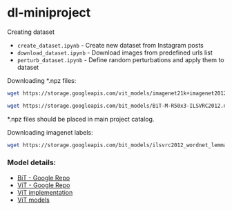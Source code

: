 # dl-miniproject

Creating dataset

- `create_dataset.ipynb` - Create new dataset from Instagram posts
- `download_dataset.ipynb` - Download images from predefined urls list
- `perturb_dataset.ipynb` - Define random perturbations and apply them to dataset

Downloading *.npz files:

``` bash
wget https://storage.googleapis.com/vit_models/imagenet21k+imagenet2012/ViT-B_16.npz

wget https://storage.googleapis.com/bit_models/BiT-M-R50x3-ILSVRC2012.npz
```

*.npz files should be placed in main project catalog.

Downloading imagenet labels:
```bash
wget https://storage.googleapis.com/bit_models/ilsvrc2012_wordnet_lemmas.txt
```

### Model details:

* [BiT - Google Repo](https://github.com/google-research/big_transfer)
* [ViT - Google Repo](https://github.com/google-research/vision_transformer)
* [ViT implementation](https://github.com/jeonsworld/ViT-pytorch)
* [ViT models](https://console.cloud.google.com/storage/browser/vit_models)
